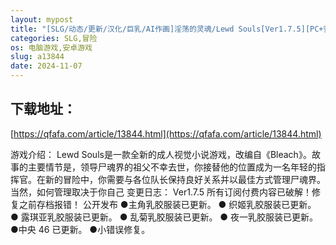 ```yaml
---
layout: mypost
title: "[SLG/动态/更新/汉化/巨乳/AI作画]淫荡的灵魂/Lewd Souls[Ver1.7.5][PC+安卓/2.0G]"
categories: SLG,冒险
os: 电脑游戏,安卓游戏
slug: a13844
date: 2024-11-07
---
```


## 下载地址：

[https://qfafa.com/article/13844.html](https://qfafa.com/article/13844.html)

游戏介绍：
Lewd Souls是一款全新的成人视觉小说游戏，改编自《Bleach》。故事的主要情节是，领导尸魂界的祖父不幸去世，你接替他的位置成为一名年轻的指挥官。在新的冒险中，你需要与各位队长保持良好关系并以最佳方式管理尸魂界。当然，如何管理取决于你自己
变更日志：
Ver1.7.5
所有订阅付费内容已破解！修复之前存档报错！
公开发布
●主角乳胶服装已更新。
● 织姬乳胶服装已更新。
● 露琪亚乳胶服装已更新。
● 乱菊乳胶服装已更新。
● 夜一乳胶服装已更新。
●中央 46 已更新。
●小错误修复。